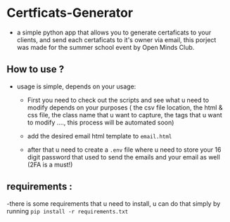 # Certficats-Generator
- a simple python app that allows you to generate certaficats to your clients, and send each certaficats to it's owner via email, this porject was made for the summer school event by Open Minds Club.

## How to use ?
- usage is simple, depends on your usage:
  - First you need to check out the scripts and see what u need to modify depends on your purposes ( the csv file location, the html & css file, the class name that u want to capture, the tags that u want to modify ...., this process will be automated soon)

  - add the desired email html template to `email.html`
    
  - after that u need to create a `.env` file where u need to store your 16 digit password that used to send the emails and your email as well (2FA is a must!)

## requirements :
-there is some requirements that u need to install, u can do that simply by running `pip install -r requirements.txt`
